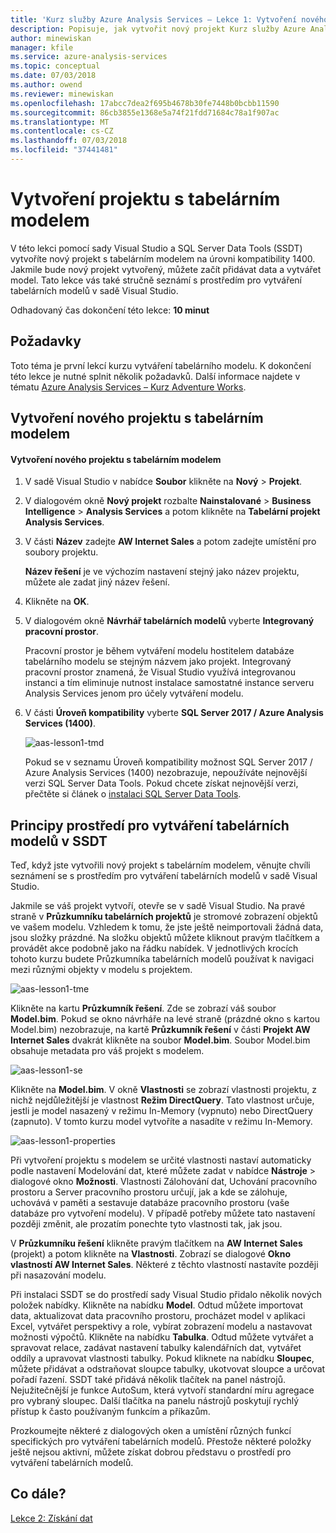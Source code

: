 ```yaml
---
title: 'Kurz služby Azure Analysis Services – Lekce 1: Vytvoření nového projektu s tabelárním modelem | Dokumentace Microsoftu'
description: Popisuje, jak vytvořit nový projekt Kurz služby Azure Analysis Services.
author: minewiskan
manager: kfile
ms.service: azure-analysis-services
ms.topic: conceptual
ms.date: 07/03/2018
ms.author: owend
ms.reviewer: minewiskan
ms.openlocfilehash: 17abcc7dea2f695b4678b30fe7448b0bcbb11590
ms.sourcegitcommit: 86cb3855e1368e5a74f21fdd71684c78a1f907ac
ms.translationtype: MT
ms.contentlocale: cs-CZ
ms.lasthandoff: 07/03/2018
ms.locfileid: "37441481"
---
```

# <a name="create-a-tabular-model-project"></a>Vytvoření projektu s tabelárním modelem

V této lekci pomocí sady Visual Studio a SQL Server Data Tools (SSDT) vytvoříte nový projekt s tabelárním modelem na úrovni kompatibility 1400. Jakmile bude nový projekt vytvořený, můžete začít přidávat data a vytvářet model. Tato lekce vás také stručně seznámí s prostředím pro vytváření tabelárních modelů v sadě Visual Studio.  
  
Odhadovaný čas dokončení této lekce: **10 minut**  
  
## <a name="prerequisites"></a>Požadavky  
Toto téma je první lekcí kurzu vytváření tabelárního modelu. K dokončení této lekce je nutné splnit několik požadavků. Další informace najdete v tématu [Azure Analysis Services – Kurz Adventure Works](../tutorials/aas-adventure-works-tutorial.md).  
  
## <a name="create-a-new-tabular-model-project"></a>Vytvoření nového projektu s tabelárním modelem  
  
#### <a name="to-create-a-new-tabular-model-project"></a>Vytvoření nového projektu s tabelárním modelem  
  
1.  V sadě Visual Studio v nabídce **Soubor** klikněte na **Nový** > **Projekt**.  
  
2.  V dialogovém okně **Nový projekt** rozbalte **Nainstalované** > **Business Intelligence** > **Analysis Services** a potom klikněte na **Tabelární projekt Analysis Services**.  
  
3.  V části **Název** zadejte **AW Internet Sales** a potom zadejte umístění pro soubory projektu.  
  
    **Název řešení** je ve výchozím nastavení stejný jako název projektu, můžete ale zadat jiný název řešení.  
  
4.  Klikněte na **OK**.  
  
5.  V dialogovém okně **Návrhář tabelárních modelů** vyberte **Integrovaný pracovní prostor**.  
  
    Pracovní prostor je během vytváření modelu hostitelem databáze tabelárního modelu se stejným názvem jako projekt. Integrovaný pracovní prostor znamená, že Visual Studio využívá integrovanou instanci a tím eliminuje nutnost instalace samostatné instance serveru Analysis Services jenom pro účely vytváření modelu.
      
6.  V části **Úroveň kompatibility** vyberte **SQL Server 2017 / Azure Analysis Services (1400)**.   
 
    ![aas-lesson1-tmd](../tutorials/media/aas-lesson1-tmd.png)
      
    Pokud se v seznamu Úroveň kompatibility možnost SQL Server 2017 / Azure Analysis Services (1400) nezobrazuje, nepoužíváte nejnovější verzi SQL Server Data Tools. Pokud chcete získat nejnovější verzi, přečtěte si článek o [instalaci SQL Server Data Tools](https://docs.microsoft.com/sql/ssdt/download-sql-server-data-tools-ssdt).  
      
  
## <a name="understanding-the-ssdt-tabular-model-authoring-environment"></a>Principy prostředí pro vytváření tabelárních modelů v SSDT  
Teď, když jste vytvořili nový projekt s tabelárním modelem, věnujte chvíli seznámení se s prostředím pro vytváření tabelárních modelů v sadě Visual Studio.  
  
Jakmile se váš projekt vytvoří, otevře se v sadě Visual Studio. Na pravé straně v **Průzkumníku tabelárních projektů** je stromové zobrazení objektů ve vašem modelu. Vzhledem k tomu, že jste ještě neimportovali žádná data, jsou složky prázdné. Na složku objektů můžete kliknout pravým tlačítkem a provádět akce podobně jako na řádku nabídek. V jednotlivých krocích tohoto kurzu budete Průzkumníka tabelárních modelů používat k navigaci mezi různými objekty v modelu s projektem.

![aas-lesson1-tme](../tutorials/media/aas-lesson1-tme.png)

Klikněte na kartu **Průzkumník řešení**. Zde se zobrazí váš soubor **Model.bim**. Pokud se okno návrháře na levé straně (prázdné okno s kartou Model.bim) nezobrazuje, na kartě **Průzkumník řešení** v části **Projekt AW Internet Sales** dvakrát klikněte na soubor **Model.bim**. Soubor Model.bim obsahuje metadata pro váš projekt s modelem. 

![aas-lesson1-se](../tutorials/media/aas-lesson1-se.png)
  
Klikněte na **Model.bim**. V okně **Vlastnosti** se zobrazí vlastnosti projektu, z nichž nejdůležitější je vlastnost **Režim DirectQuery**. Tato vlastnost určuje, jestli je model nasazený v režimu In-Memory (vypnuto) nebo DirectQuery (zapnuto). V tomto kurzu model vytvoříte a nasadíte v režimu In-Memory.

![aas-lesson1-properties](../tutorials/media/aas-lesson1-properties.png)
  
Při vytvoření projektu s modelem se určité vlastnosti nastaví automaticky podle nastavení Modelování dat, které můžete zadat v nabídce **Nástroje** > dialogové okno **Možnosti**. Vlastnosti Zálohování dat, Uchování pracovního prostoru a Server pracovního prostoru určují, jak a kde se zálohuje, uchovává v paměti a sestavuje databáze pracovního prostoru (vaše databáze pro vytvoření modelu). V případě potřeby můžete tato nastavení později změnit, ale prozatím ponechte tyto vlastnosti tak, jak jsou.  

V **Průzkumníku řešení** klikněte pravým tlačítkem na **AW Internet Sales** (projekt) a potom klikněte na **Vlastnosti**. Zobrazí se dialogové **Okno vlastností AW Internet Sales**. Některé z těchto vlastností nastavíte později při nasazování modelu.  
  
Při instalaci SSDT se do prostředí sady Visual Studio přidalo několik nových položek nabídky. Klikněte na nabídku **Model**. Odtud můžete importovat data, aktualizovat data pracovního prostoru, procházet model v aplikaci Excel, vytvářet perspektivy a role, vybírat zobrazení modelu a nastavovat možnosti výpočtů. Klikněte na nabídku **Tabulka**. Odtud můžete vytvářet a spravovat relace, zadávat nastavení tabulky kalendářních dat, vytvářet oddíly a upravovat vlastnosti tabulky. Pokud kliknete na nabídku **Sloupec**, můžete přidávat a odstraňovat sloupce tabulky, ukotvovat sloupce a určovat pořadí řazení. SSDT také přidává několik tlačítek na panel nástrojů. Nejužitečnější je funkce AutoSum, která vytvoří standardní míru agregace pro vybraný sloupec. Další tlačítka na panelu nástrojů poskytují rychlý přístup k často používaným funkcím a příkazům.  
  
Prozkoumejte některé z dialogových oken a umístění různých funkcí specifických pro vytváření tabelárních modelů. Přestože některé položky ještě nejsou aktivní, můžete získat dobrou představu o prostředí pro vytváření tabelárních modelů.  
  

## <a name="whats-next"></a>Co dále?
[Lekce 2: Získání dat](../tutorials/aas-lesson-2-get-data.md)

  
  
  
